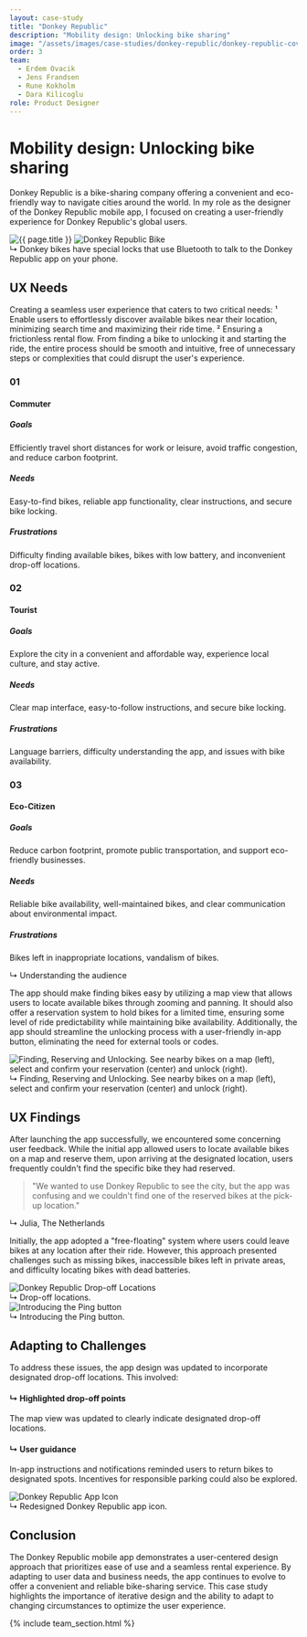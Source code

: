 ```yaml
---
layout: case-study
title: "Donkey Republic"
description: "Mobility design: Unlocking bike sharing"
image: "/assets/images/case-studies/donkey-republic/donkey-republic-cover.jpg"
order: 3
team:
  - Erdem Ovacik
  - Jens Frandsen
  - Rune Kokholm
  - Dara Kilicoglu
role: Product Designer
---
```


<div class="text-block">
    <h1 class="title-3 mb-2">Mobility design: Unlocking bike sharing</h1>
    <p>Donkey Republic is a bike-sharing company offering a convenient and eco-friendly way to navigate cities around the world. In my role as the designer of the Donkey Republic mobile app, I focused on creating a user-friendly experience for Donkey Republic's global users.</p>
</div>

<img src="{{ page.image | relative_url }}" alt="{{ page.title }}" class="project-image">

<img src="{{ 'assets/images/case-studies/donkey-republic/donkey-republic-bike.jpg' | relative_url }}" alt="Donkey Republic Bike" class="project-image mt-10">

<div class="project-caption">↳ Donkey bikes have special locks that use Bluetooth to talk to the Donkey Republic app on your phone.</div>

<div class="text-block">
    <h2 class="title-3 mb-2">UX Needs</h2>
    <p>Creating a seamless user experience that caters to two critical needs: ¹ Enable users to effortlessly discover available bikes near their location, minimizing search time and maximizing their ride time. ² Ensuring a frictionless rental flow. From finding a bike to unlocking it and starting the ride, the entire process should be smooth and intuitive, free of unnecessary steps or complexities that could disrupt the user's experience.</p>
</div>

<div class="grid grid-cols-1 md:grid-cols-3 gap-8 mt-8">
    <div class="p-4 md:p-10 bg-[#171717]">
        <h3 class="text-neutral-500">01</h3>
        <h4 class="title-3 mb-8">Commuter</h4>
        <div class="space-y-6">
            <div>
                <h5>Goals</h5>
                <p class="text-sm">Efficiently travel short distances for work or leisure, avoid traffic congestion, and reduce carbon footprint.</p>
            </div>
            <div>
                <h5>Needs</h5>
                <p class="text-sm">Easy-to-find bikes, reliable app functionality, clear instructions, and secure bike locking.</p>
            </div>
            <div>
                <h5>Frustrations</h5>
                <p class="text-sm">Difficulty finding available bikes, bikes with low battery, and inconvenient drop-off locations.</p>
            </div>
        </div>
    </div>
    <div class="p-4 md:p-10 bg-[#121212]">
        <h3 class="text-neutral-500">02</h3>
        <h4 class="title-3 mb-8">Tourist</h4>
        <div class="space-y-6">
            <div>
                <h5>Goals</h5>
                <p class="text-sm">Explore the city in a convenient and affordable way, experience local culture, and stay active.</p>
            </div>
            <div>
                <h5>Needs</h5>
                <p class="text-sm">Clear map interface, easy-to-follow instructions, and secure bike locking.</p>
            </div>
            <div>
                <h5>Frustrations</h5>
                <p class="text-sm">Language barriers, difficulty understanding the app, and issues with bike availability.</p>
            </div>
        </div>
    </div>
    <div class="p-4 md:p-10 bg-[#0f0f0f]">
        <h3 class="text-neutral-500">03</h3>
        <h4 class="title-3 mb-8">Eco-Citizen</h4>
        <div class="space-y-6">
            <div>
                <h5>Goals</h5>
                <p class="text-sm">Reduce carbon footprint, promote public transportation, and support eco-friendly businesses.</p>
            </div>
            <div>
                <h5>Needs</h5>
                <p class="text-sm">Reliable bike availability, well-maintained bikes, and clear communication about environmental impact.</p>
            </div>
            <div>
                <h5>Frustrations</h5>
                <p class="text-sm">Bikes left in inappropriate locations, vandalism of bikes.</p>
            </div>
        </div>
    </div>
</div>
<div class="project-caption">↳ Understanding the audience</div>

<div class="text-block">
    <p>The app should make finding bikes easy by utilizing a map view that allows users to locate available bikes through zooming and panning. It should also offer a reservation system to hold bikes for a limited time, ensuring some level of ride predictability while maintaining bike availability. Additionally, the app should streamline the unlocking process with a user-friendly in-app button, eliminating the need for external tools or codes.</p>
</div>

<div class="image-wrapper">
    <img src="{{ 'assets/images/case-studies/donkey-republic/donkey-republic-case-views.jpg' | relative_url }}" alt="Finding, Reserving and Unlocking. See nearby bikes on a map (left), select and confirm your reservation (center) and unlock (right)." class="project-image mt-10">
</div>
<div class="project-caption">↳ Finding, Reserving and Unlocking. See nearby bikes on a map (left), select and confirm your reservation (center) and unlock (right).</div>

<div class="text-block">
    <h2 class="title-3 mb-2">UX Findings</h2>
    <p>After launching the app successfully, we encountered some concerning user feedback. While the initial app allowed users to locate available bikes on a map and reserve them, upon arriving at the designated location, users frequently couldn't find the specific bike they had reserved.</p>
    <blockquote class="bg-neutral-900 text-neutral-300 mt-12 p-12 border-l-4 border-neutral-800">
        "We wanted to use Donkey Republic to see the city, but the app was confusing and we couldn't find one of the reserved bikes at the pick-up location."
    </blockquote>
    <div class="project-caption">↳ Julia, The Netherlands</div>
    <p class="mt-12">Initially, the app adopted a "free-floating" system where users could leave bikes at any location after their ride. However, this approach presented challenges such as missing bikes, inaccessible bikes left in private areas, and difficulty locating bikes with dead batteries.</p>
</div>

<div class="project-dual-image-container">
    <div>
        <div class="image-wrapper">
            <img src="{{ 'assets/images/case-studies/donkey-republic/donkey-republic-case-study-drop-off-locations.jpg' | relative_url }}" alt="Donkey Republic Drop-off Locations" class="project-image">
        </div>
        <div class="project-caption">↳ Drop-off locations.</div>
    </div>
    <div>
        <div class="image-wrapper">
            <img src="{{ 'assets/images/case-studies/donkey-republic/donkey-republic-ping-button.jpg' | relative_url }}" alt="Introducing the Ping button" class="project-image">
        </div>
        <div class="project-caption">↳ Introducing the Ping button.</div>
    </div>
</div>

<div class="text-block">
    <h2 class="title-3 mb-2">Adapting to Challenges</h2>
    <p>To address these issues, the app design was updated to incorporate designated drop-off locations. This involved:</p>
    <h4 class="mt-8">↳ Highlighted drop-off points</h4>
    <p>The map view was updated to clearly indicate designated drop-off locations.</p>
    <h4 class="mt-8">↳ User guidance</h4>
    <p>In-app instructions and notifications reminded users to return bikes to designated spots. Incentives for responsible parking could also be explored.</p>
</div>

<div>
    <div class="image-wrapper">
        <img src="{{ 'assets/images/case-studies/donkey-republic/donkey-republic-app-icon.jpg' | relative_url }}" alt="Donkey Republic App Icon" class="project-image">
    </div>
    <div class="project-caption">↳ Redesigned Donkey Republic app icon.</div>
</div>

<div class="text-block">
    <h2 class="title-3 mb-2">Conclusion</h2>
    <p>The Donkey Republic mobile app demonstrates a user-centered design approach that prioritizes ease of use and a seamless rental experience. By adapting to user data and business needs, the app continues to evolve to offer a convenient and reliable bike-sharing service. This case study highlights the importance of iterative design and the ability to adapt to changing circumstances to optimize the user experience.</p>
</div>

{% include team_section.html %}
